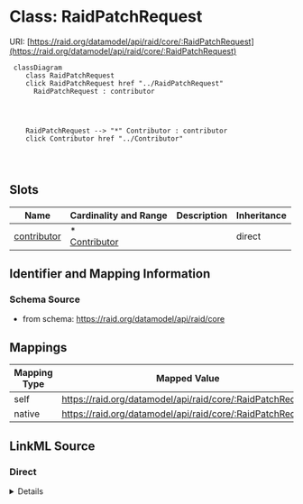 

# Class: RaidPatchRequest



URI: [https://raid.org/datamodel/api/raid/core/:RaidPatchRequest](https://raid.org/datamodel/api/raid/core/:RaidPatchRequest)






```mermaid
 classDiagram
    class RaidPatchRequest
    click RaidPatchRequest href "../RaidPatchRequest"
      RaidPatchRequest : contributor
        
          
    
    
    RaidPatchRequest --> "*" Contributor : contributor
    click Contributor href "../Contributor"

        
      
```




<!-- no inheritance hierarchy -->


## Slots

| Name | Cardinality and Range | Description | Inheritance |
| ---  | --- | --- | --- |
| [contributor](contributor.md) | * <br/> [Contributor](Contributor.md) |  | direct |









## Identifier and Mapping Information







### Schema Source


* from schema: https://raid.org/datamodel/api/raid/core




## Mappings

| Mapping Type | Mapped Value |
| ---  | ---  |
| self | https://raid.org/datamodel/api/raid/core/:RaidPatchRequest |
| native | https://raid.org/datamodel/api/raid/core/:RaidPatchRequest |







## LinkML Source

<!-- TODO: investigate https://stackoverflow.com/questions/37606292/how-to-create-tabbed-code-blocks-in-mkdocs-or-sphinx -->

### Direct

<details>
```yaml
name: RaidPatchRequest
from_schema: https://raid.org/datamodel/api/raid/core
slots:
- contributor

```
</details>

### Induced

<details>
```yaml
name: RaidPatchRequest
from_schema: https://raid.org/datamodel/api/raid/core
attributes:
  contributor:
    name: contributor
    from_schema: https://raid.org/datamodel/api/raid/core
    rank: 1000
    slot_uri: schema:author
    alias: contributor
    owner: RaidPatchRequest
    domain_of:
    - RaidDto
    - RaidPatchRequest
    range: Contributor
    multivalued: true
    inlined: true
    inlined_as_list: true

```
</details>